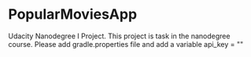 # PopularMoviesApp
Udacity Nanodegree I Project. This project is task in the nanodegree course.
Please add gradle.properties file and add a variable api_key = "<replace with your API key>"
